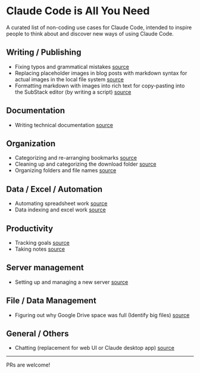 # Claude Code is All You Need

A curated list of non-coding use cases for Claude Code, intended to inspire people to think about and discover new ways of using Claude Code.

## Writing / Publishing

- Fixing typos and grammatical mistakes [source](https://x.com/paradite_/status/1957105677937033625)
- Replacing placeholder images in blog posts with markdown syntax for actual images in the local file system [source](https://x.com/paradite_/status/1957105677937033625)
- Formatting markdown with images into rich text for copy-pasting into the SubStack editor (by writing a script) [source](https://x.com/paradite_/status/1957105677937033625)

## Documentation

- Writing technical documentation [source](https://www.linkedin.com/pulse/from-week-long-30-minute-process-how-claude-code-our-technical-john-bhfvc/)

## Organization

- Categorizing and re-arranging bookmarks [source](https://x.com/im_benhur/status/1957441383645552919)
- Cleaning up and categorizing the download folder [source](https://x.com/sebish/status/1957395206275285227)
- Organizing folders and file names [source](https://x.com/Nimish_says/status/1957354900180095134)

## Data / Excel / Automation

- Automating spreadsheet work [source](https://x.com/danteocualesjr/status/1957279975784288387)
- Data indexing and excel work [source](https://www.reddit.com/r/ClaudeAI/comments/1n4jivt/not_a_programmer_but_claude_code_literally_saves/)

## Productivity

- Tracking goals [source](https://x.com/thomasthecosmic/status/1957388434332344610)
- Taking notes [source](https://x.com/thomasthecosmic/status/1957388434332344610)

## Server management

- Setting up and managing a new server [source](https://x.com/thomasthecosmic/status/1957388434332344610)

## File / Data Management

- Figuring out why Google Drive space was full (Identify big files) [source](https://www.reddit.com/r/gsuite/comments/1n6for6/my_google_drive_was_mysteriously_full_so_i_built/)

## General / Others

- Chatting (replacement for web UI or Claude desktop app) [source](https://x.com/asankhaya/status/1957287825943970098)

---

PRs are welcome!
